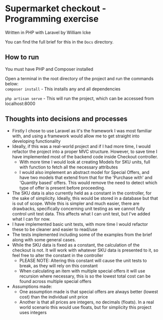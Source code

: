 # Supermarket checkout - Programming exercise
Written in PHP with Laravel by William Icke

You can find the full brief for this in the `Docs` directory.

## How to run
You must have PHP and Composer installed

Open a terminal in the root directory of the project and run the commands below:  
`composer install` - This installs any and all dependencies

`php artisan serve` - This will run the project, which can be accessed from localhost:8000

## Thoughts into decisions and processes
- Firstly I chose to use Laravel as it's the framework I was most familiar with, and using a framework would allow me to get straight into developing functionality
- Ideally, if this was a real-world project and if I had more time, I would refactor the project into a proper MVC structure. However, to save time I have implemented most of the backend code inside Checkout controller.
    - With more time I would look at creating Models for SKU units, full with function to fetch all the necessary attributes
    - I would also implement an abstract model for Special Offers, and have two models that extend from that for the 'Purchase with' and 'Quantity based' offers. This would remove the need to detect which type of offer is present before proceeding.
- The SKU data is also currently held as a constant in the controller, for the sake of simplicity. Ideally, this would be stored in a database but that is out of scope. While this is simpler and much easier, there are drawbacks, specifically concerning unit testing as we cannot fully control unit test data. This affects what I can unit test, but I've added what I can for now.
- I have implemented basic unit tests, with more time I would refactor these to be cleaner and easier to read/use
- The tests implemented including some of the examples from the brief along with some general cases.
- While the SKU data is fixed as a constant, the calculation of the checkout is not. It will work with whatever SKU data is presented to it, so feel free to alter the constant in the controller
    - PLEASE NOTE: Altering this constant will cause the unit tests to break, as they will rely on this constant
    - When calculating an item with multiple special offers it will use recursion where necessary, this is so the lowest total cost can be found across multiple special offers
- Assumptions made:
    - One assumption made is that special offers are always better (lowest cost) than the individual unit price
    - Another is that all prices are integers, no decimals (floats). In a real world scenario this would use floats, but for simplicity this project uses integers